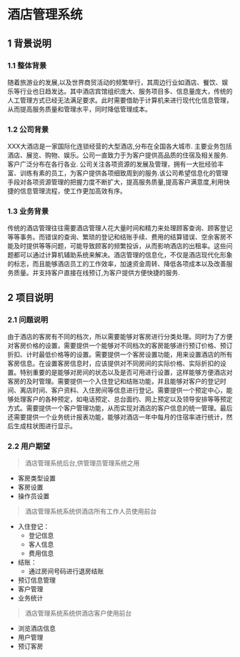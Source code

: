 # 酒店管理系统

## 1 背景说明

### 1.1  整体背景
  随着旅游业的发展,以及世界商贸活动的频繁举行，其周边行业如酒店、餐饮、娱乐等行业也日趋发达。其中酒店宾馆组织庞大、服务项目多、信息量庞大，传统的人工管理方式已经无法满足要求。此时需要借助于计算机来进行现代化信息管理，从而提高服务质量和管理水平，同时降低管理成本。
### 1.2  公司背景
  XXX大酒店是一家国际化连锁经营的大型酒店,分布在全国各大城市. 主要业务包括酒店、展览、购物、娱乐。公司一直致力于为客户提供高品质的住宿及相关服务.客户广泛分布在各行各业. 公司关注各项资源的发展及管理，拥有一大批经验丰富、训练有素的员工，为客户提供各项细致周到的服务.该公司希望信息化的管理手段对各项资源管理的把握力度不断扩大，提高服务质量,提高客户满意度,利用快捷的信息管理流程，使工作更加高效有序。
### 1.3 业务背景
  传统的酒店管理往往需要酒店管理人花大量时间和精力来处理顾客查询、顾客登记等等事务。而错误的查询、繁琐的登记和结账手续、费用的结算错误、空余客房不能及时提供等等问题，可能导致顾客的频繁投诉，从而影响酒店的出租率。这些问题都可以通过计算机辅助系统来解决。酒店管理的信息化，不仅是酒店现代化形象的标志，而且能够酒店员工的工作效率，加速资金周转、降低各项成本以及改善服务质量。并支持客户直接在线预订,为客户提供方便快捷的服务.

## 2 项目说明
### 2.1 问题说明
由于酒店的客房有不同的档次，所以需要能够对客房进行分类处理。同时为了方便对客房价格的设置，需要提供一个能够对不同档次的客房能够进行预订价格、预订折扣、计时最低价格等的设置。需要提供一个客房设置功能，用来设置酒店的所有客房信息。在设置客房信息时，应该提供对不同房间的实际价格、实际折扣的设置。特别重要的是能够对房间的状态以及是否可用进行设置，这样能够方便酒店对客房的及时管理。需要提供一个入住登记和结账功能，并且能够对客户的登记时间、离店时间、客户资料、入住房间等信息进行登记。需要提供一个预定中心，能够处理客户的各种预定，如电话预定、总台面约、网上预定以及领导安排等等预定方式。需要提供一个客户管理功能，从而实现对酒店的客户信息的统一管理。最后还需要提供一个业务统计报表功能，能够对酒店一年中每月的住宿率进行统计，然后生成柱状图进行显示。
### 2.2 用户期望
>酒店管理系统后台,供管理员管理系统之用
- 客房类型设置
- 客房设置
- 操作员设置
>酒店管理系统系统供酒店所有工作人员使用前台
- 入住登记：
    - 登记信息
    - 客人信息
    - 费用信息
- 结账：
    - 通过房间号码进行退房结账
- 预订信息管理
- 客户管理
- 业务统计
>酒店管理系统系统供酒店客户使用前台
- 浏览酒店信息
- 用户管理
- 预订客房

    